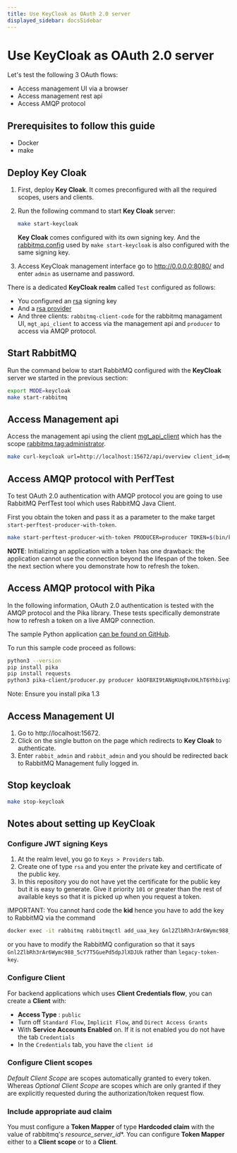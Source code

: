 ```yaml
---
title: Use KeyCloak as OAuth 2.0 server
displayed_sidebar: docsSidebar
---
```

<!--
Copyright (c) 2005-2024 Broadcom. All Rights Reserved. The term "Broadcom" refers to Broadcom Inc. and/or its subsidiaries.

All rights reserved. This program and the accompanying materials
are made available under the terms of the under the Apache License,
Version 2.0 (the "License”); you may not use this file except in compliance
with the License. You may obtain a copy of the License at

https://www.apache.org/licenses/LICENSE-2.0

Unless required by applicable law or agreed to in writing, software
distributed under the License is distributed on an "AS IS" BASIS,
WITHOUT WARRANTIES OR CONDITIONS OF ANY KIND, either express or implied.
See the License for the specific language governing permissions and
limitations under the License.
-->

# Use KeyCloak as OAuth 2.0 server

Let's test the following 3 OAuth flows:

* Access management UI via a browser
* Access management rest api
* Access AMQP protocol

## Prerequisites to follow this guide

* Docker
* make

## Deploy Key Cloak

1. First, deploy **Key Cloak**. It comes preconfigured with all the required scopes, users and clients.

2. Run the following command to start **Key Cloak** server:

    ```bash
    make start-keycloak
    ```

    **Key Cloak** comes configured with its own signing key. And the [rabbitmq.config](https://github.com/rabbitmq/rabbitmq-oauth2-tutorial/tree/main/conf/keycloak/rabbitmq.config) used by `make start-keycloak` is also configured with the same signing key.

3. Access KeyCloak management interface go to http://0.0.0.0:8080/ and enter `admin` as username and password.

There is a dedicated **KeyCloak realm** called `Test` configured as follows:

* You configured an [rsa](http://0.0.0.0:8080/admin/master/console/#/realms/test/keys) signing key
* And a [rsa provider](http://0.0.0.0:8080/admin/master/console/#/realms/test/keys/providers)
* And three clients: `rabbitmq-client-code` for the rabbitmq managament UI, `mgt_api_client` to access via the
management api and `producer` to access via AMQP protocol.


## Start RabbitMQ

Run the command below to start RabbitMQ configured with the **KeyCloak** server we started in the previous section:
```bash
export MODE=keycloak
make start-rabbitmq
```

## Access Management api

Access the management api using the client [mgt_api_client](http://0.0.0.0:8080/admin/master/console/#/realms/test/clients/c5be3c24-0c88-4672-a77a-79002fcc9a9d) which has the scope [rabbitmq.tag:administrator](http://0.0.0.0:8080/admin/master/console/#/realms/test/client-scopes/f6e6dd62-22bf-4421-910e-e6070908764c).

```bash
make curl-keycloak url=http://localhost:15672/api/overview client_id=mgt_api_client secret=LWOuYqJ8gjKg3D2U8CJZDuID3KiRZVDa
```

## Access AMQP protocol with PerfTest

To test OAuth 2.0 authentication with AMQP protocol you are going to use RabbitMQ PerfTest tool which uses RabbitMQ Java Client.

First you obtain the token and pass it as a parameter to the make target `start-perftest-producer-with-token`.

```bash
make start-perftest-producer-with-token PRODUCER=producer TOKEN=$(bin/keycloak/token producer kbOFBXI9tANgKUq8vXHLhT6YhbivgXxn)
```

**NOTE**: Initializing an application with a token has one drawback: the application cannot use the connection beyond the lifespan of the token. See the next section where you demonstrate how to refresh the token.

## Access AMQP protocol with Pika

In the following information, OAuth 2.0 authentication is tested with the AMQP protocol and the Pika library. These tests specifically demonstrate how to refresh a token on a live AMQP connection.

The sample Python application [can be found on GitHub](https://github.com/rabbitmq/rabbitmq-oauth2-tutorial/tree/main/pika-client).

To run this sample code proceed as follows:
```bash
python3 --version
pip install pika
pip install requests
python3 pika-client/producer.py producer kbOFBXI9tANgKUq8vXHLhT6YhbivgXxn
```

Note: Ensure you install pika 1.3

## Access Management UI

1. Go to http://localhost:15672.
2. Click on the single button on the page which redirects to **Key Cloak** to authenticate.
3. Enter `rabbit_admin` and `rabbit_admin` and you should be redirected back to RabbitMQ Management fully logged in.


## Stop keycloak

```bash
make stop-keycloak
```

## Notes about setting up KeyCloak

### Configure JWT signing Keys

1. At the realm level, you go to `Keys > Providers` tab.
2. Create one of type `rsa` and you enter the private key and certificate of the public key.
3. In this repository you do not have yet the certificate for the public key but it is easy to generate. Give it priority `101` or greater than the rest of available keys so that it is picked up when you request a token.

IMPORTANT: You cannot hard code the **kid** hence you have to add the key to RabbitMQ via the command
```bash
docker exec -it rabbitmq rabbitmqctl add_uaa_key Gnl2ZlbRh3rAr6Wymc988_5cY7T5GuePd5dpJlXDJUk --pem-file=conf/public.pem
```
or you have to modify the RabbitMQ configuration so that it says `Gnl2ZlbRh3rAr6Wymc988_5cY7T5GuePd5dpJlXDJUk`
rather than `legacy-token-key`.

### Configure Client

For backend applications which uses **Client Credentials flow**, you can create a **Client** with:

* **Access Type** : `public`
* Turn off `Standard Flow`, `Implicit Flow`, and `Direct Access Grants`
* With **Service Accounts Enabled** on. If it is not enabled you do not have the tab `Credentials`
* In the `Credentials` tab, you have the `client id`


### Configure Client scopes

*Default Client Scope* are scopes automatically granted to every token. Whereas *Optional Client Scope* are
scopes which are only granted if they are explicitly requested during the authorization/token request flow.


### Include appropriate aud claim

You must configure a **Token Mapper** of type **Hardcoded claim** with the value of rabbitmq's *resource_server_id**.
You can configure **Token Mapper** either to a **Client scope** or to a **Client**.
